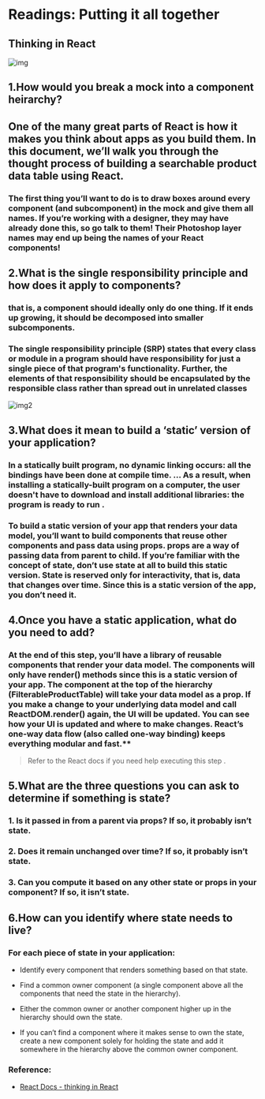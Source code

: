 # **Readings: Putting it all together**

## **Thinking in React**

![img](https://i.morioh.com/201022/2f6459ee.webp)




## **1.How would you break a mock into a component heirarchy?**

## One of the many great parts of React is how it makes you think about apps as you build them. In this document, we’ll walk you through the thought process of building a searchable product data table using React.

### The first thing you’ll want to do is to draw boxes around every component (and subcomponent) in the mock and give them all names. If you’re working with a designer, they may have already done this, so go talk to them! Their Photoshop layer names may end up being the names of your React components!




## **2.What is the single responsibility principle and how does it apply to components?**

### that is, a component should ideally only do one thing. If it ends up growing, it should be decomposed into smaller subcomponents.

### The single responsibility principle (SRP) states that every class or module in a program should have responsibility for just a single piece of that program's functionality. Further, the elements of that responsibility should be encapsulated by the responsible class rather than spread out in unrelated classes

![img2](https://www.logiqlabs.com/wp-content/uploads/2021/04/SRP.png)


## **3.What does it mean to build a ‘static’ version of your application?**

### In a statically built program, no dynamic linking occurs: all the bindings have been done at compile time. ... As a result, when installing a statically-built program on a computer, the user doesn't have to download and install additional libraries: the program is ready to run .

### To build a static version of your app that renders your data model, you’ll want to build components that reuse other components and pass data using props. props are a way of passing data from parent to child. If you’re familiar with the concept of state, don’t use state at all to build this static version. State is reserved only for interactivity, that is, data that changes over time. Since this is a static version of the app, you don’t need it.

## **4.Once you have a static application, what do you need to add?**

### At the end of this step, you’ll have a library of reusable components that render your data model. The components will only have render() methods since this is a static version of your app. The component at the top of the hierarchy (FilterableProductTable) will take your data model as a prop. If you make a change to your underlying data model and call ReactDOM.render() again, the UI will be updated. You can see how your UI is updated and where to make changes. React’s one-way data flow (also called one-way binding) keeps everything modular and fast.**

>Refer to the React docs if you need help executing this step .

## **5.What are the three questions you can ask to determine if something is state?**

### 1. Is it passed in from a parent via props? If so, it probably isn’t state.
### 2. Does it remain unchanged over time? If so, it probably isn’t state.
### 3. Can you compute it based on any other state or props in your component? If so, it isn’t state.

## **6.How can you identify where state needs to live?**

### For each piece of state in your application:

* Identify every component that renders something based on that state.

* Find a common owner component (a single component above all the components that need the state in the hierarchy).

* Either the common owner or another component higher up in the hierarchy should own the state.

* If you can’t find a component where it makes sense to own the state, create a new component solely for holding the state and add it somewhere in the hierarchy above the common owner component.



### Reference:
* [React Docs - thinking in React](https://reactjs.org/docs/thinking-in-react.html)


